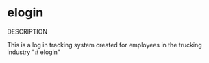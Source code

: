 # elogin

DESCRIPTION

This is a log in tracking system created for employees in the trucking industry
"# elogin" 
